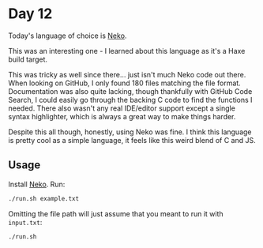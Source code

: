 # Day 12

Today's language of choice is [Neko](https://nekovm.org/).

This was an interesting one - I learned about this language as it's a Haxe build target.

This was tricky as well since there... just isn't much Neko code out there. When looking on GitHub, I only found 180
files matching the file format. Documentation was also quite lacking, though thankfully with GitHub Code Search, I
could easily go through the backing C code to find the functions I needed. There also wasn't any real IDE/editor support
except a single syntax highlighter, which is always a great way to make things harder.

Despite this all though, honestly, using Neko was fine. I think this language is pretty cool as a simple language,
it feels like this weird blend of C and JS.

## Usage

Install [Neko](https://nekovm.org/). Run:

```bash
./run.sh example.txt
```

Omitting the file path will just assume that you meant to run it with `input.txt`:

```bash
./run.sh
```
